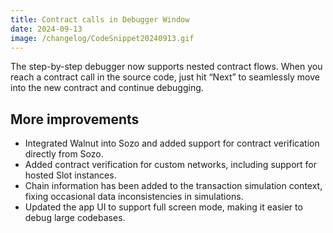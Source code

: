 ```yaml
---
title: Contract calls in Debugger Window
date: 2024-09-13
image: /changelog/CodeSnippet20240913.gif
---
```


The step-by-step debugger now supports nested contract flows. When
            you reach a contract call in the source code, just hit “Next” to
            seamlessly move into the new contract and continue debugging.

## More improvements

- Integrated Walnut into Sozo and added support for contract verification directly from
              Sozo.
- Added contract verification for custom networks, including support
              for hosted Slot instances.
- Chain information has been added to the transaction simulation
              context, fixing occasional data inconsistencies in simulations.
- Updated the app UI to support full screen mode, making it easier
              to debug large codebases.
